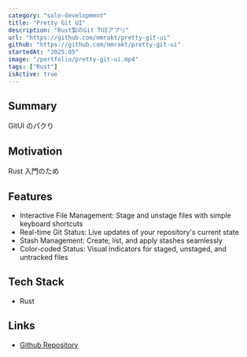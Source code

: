 ```yaml
---
category: "solo-development"
title: "Pretty Git UI"
description: "Rust製のGit TUIアプリ"
url: "https://github.com/mmrakt/pretty-git-ui"
github: "https://github.com/mmrakt/pretty-git-ui"
startedAt: "2025.05"
image: "/portfolio/pretty-git-ui.mp4"
tags: ["Rust"]
isActive: true
---
```


## Summary

GitUI のパクり

## Motivation

Rust 入門のため

## Features

- Interactive File Management: Stage and unstage files with simple keyboard shortcuts
- Real-time Git Status: Live updates of your repository's current state
- Stash Management: Create, list, and apply stashes seamlessly
- Color-coded Status: Visual indicators for staged, unstaged, and untracked files

## Tech Stack

- Rust

## Links

- [Github Repository](https://github.com/mmrakt/pretty-git-ui)
